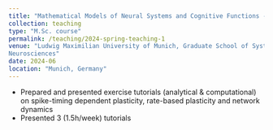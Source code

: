 ```yaml
---
title: "Mathematical Models of Neural Systems and Cognitive Functions -- Tutorials"
collection: teaching
type: "M.Sc. course"
permalink: /teaching/2024-spring-teaching-1
venue: "Ludwig Maximilian University of Munich, Graduate School of Systemic
Neurosciences"
date: 2024-06
location: "Munich, Germany"
---
```


- Prepared and presented exercise tutorials (analytical & computational) on spike-timing dependent plasticity, rate-based plasticity and network dynamics
- Presented 3 (1.5h/week) tutorials

